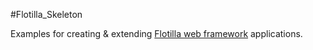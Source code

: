 #Flotilla_Skeleton

Examples for creating  & extending [Flotilla web framework](https://github.com/thrisp/flotilla_skeleton) applications.
